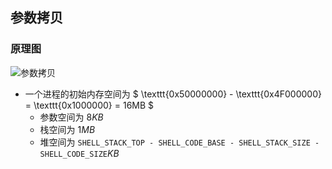 ## 参数拷贝

### 原理图

![参数拷贝](../images/参数拷贝.svg)

+ 一个进程的初始内存空间为 $ \texttt{0x50000000} - \texttt{0x4F000000} = \texttt{0x1000000} = 16MB $
    + 参数空间为 $8KB$
    + 栈空间为 $1MB$
    + 堆空间为 `SHELL_STACK_TOP - SHELL_CODE_BASE - SHELL_STACK_SIZE - SHELL_CODE_SIZE`$KB$
